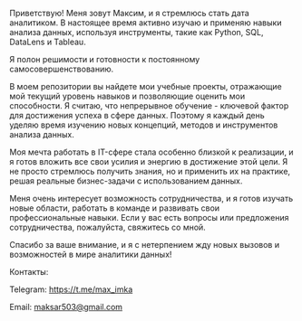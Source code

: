 Приветствую! Меня зовут Максим, и я стремлюсь стать дата аналитиком. В настоящее время активно изучаю и применяю навыки анализа данных, используя инструменты, такие как Python, SQL, DataLens и Tableau.

Я полон решимости и готовности к постоянному самосовершенствованию.

В моем репозитории вы найдете мои учебные проекты, отражающие мой текущий уровень навыков и позволяющие оценить мои способности. Я считаю, что непрерывное обучение - ключевой фактор для достижения успеха в сфере данных. Поэтому я каждый день уделяю время изучению новых концепций, методов и инструментов анализа данных.

Моя мечта работать в IT-сфере стала особенно близкой к реализации, и я готов вложить все свои усилия и энергию в достижение этой цели. Я не просто стремлюсь получить знания, но и применить их на практике, решая реальные бизнес-задачи с использованием данных.

Меня очень интересует возможность сотрудничества, и я готов изучать новые области, работать в команде и развивать свои профессиональные навыки. Если у вас есть вопросы или предложения сотрудничества, пожалуйста, свяжитесь со мной.

Спасибо за ваше внимание, и я с нетерпением жду новых вызовов и возможностей в мире аналитики данных!

Контакты:

Telegram: https://t.me/max_imka

Email: maksar503@gmail.com
